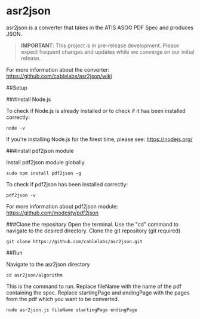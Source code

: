 # asr2json
asr2json is a converter that takes in the ATIS ASOG PDF Spec and produces JSON.

> **IMPORTANT**: This project is in pre-release development. Please expect frequent changes and updates while we converge on our initial release.

For more information about the converter: https://github.com/cablelabs/asr2json/wiki

##Setup

###Install Node.js

To check if Node.js is already installed or to check if it has been installed correctly:
```
node -v
```
If you're installing Node.js for the firest time, please see: https://nodejs.org/

###Install pdf2json module

Install pdf2json module globally
```
sudo npm install pdf2json -g
```
To check if pdf2json has been installed correctly:
```
pdf2json -v
```
For more information about pdf2json module: https://github.com/modesty/pdf2json

###Clone the repository
Open the terminal. Use the "cd" command to navigate to the desired directory. Clone the git repository (git required)

```
git clone https://github.com/cablelabs/asr2json.git
```

##Run

Navigate to the asr2json directory
```
cd asr2json/algorithm
```

This is the command to run. Replace fileName with the name of the pdf containing the spec. Replace startingPage and endingPage with the pages from the pdf which you want to be converted. 
```
node asr2json.js fileName startingPage endingPage
```
